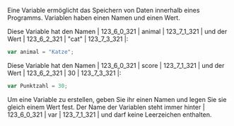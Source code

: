 Eine Variable ermöglicht das Speichern von Daten innerhalb eines Programms. Variablen haben einen Namen und einen Wert.

Diese Variable hat den Namen | 123_6_0_321 | animal | 123_7_1_321 | und der Wert | 123_6_2_321 | "cat" | 123_7_3_321 |:

```javascript
var animal = "Katze";
```

Diese Variable hat den Namen | 123_6_0_321 | score | 123_7_1_321 | und der Wert | 123_6_2_321 | 30 | 123_7_3_321 |:

```javascript
var Punktzahl = 30;
```

Um eine Variable zu erstellen, geben Sie ihr einen Namen und legen Sie sie gleich einem Wert fest. Der Name der Variablen steht immer hinter | 123_6_0_321 | var | 123_7_1_321 | und darf keine Leerzeichen enthalten.